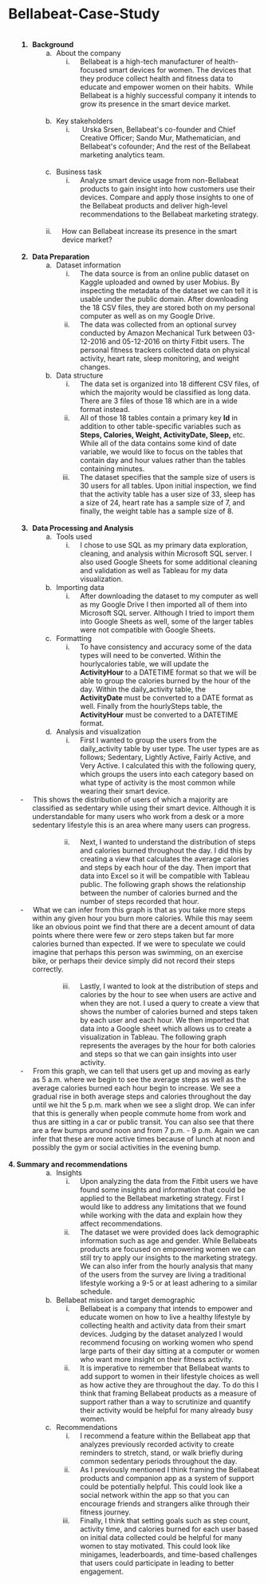 # Bellabeat-Case-Study
<p style="margin-top:0pt; margin-bottom:0pt;">&nbsp;</p>
<ol type="1" style="margin:0pt; padding-left:0pt;">
    <li style="margin-left:32.17pt; padding-left:3.83pt; font-weight:bold;">Background<ol type="a" style="margin-right:0pt; margin-left:0pt; padding-left:0pt;">
            <li style="margin-left:32.17pt; padding-left:3.83pt; font-weight:normal;">About the company<ol type="i" style="margin-right:0pt; margin-left:0pt; padding-left:0pt;">
                    <li style="margin-left:23pt; padding-left:13pt;">Bellabeat is a high-tech manufacturer of health-focused smart devices for women. The devices that they produce collect health and fitness data to educate and empower women on their habits.&nbsp; While Bellabeat is a highly successful company it intends to grow its presence in the smart device market.</li>
                </ol>
            </li>
        </ol>
    </li>
</ol>
<p style="margin-top:0pt; margin-left:108pt; margin-bottom:0pt;">&nbsp;</p>
<ol start="2" type="a" style="margin:0pt; padding-left:0pt;">
    <li style="margin-left:68.17pt; padding-left:3.83pt;">Key stakeholders<ol type="i" style="margin-right:0pt; margin-left:0pt; padding-left:0pt;">
            <li style="margin-left:23pt; padding-left:13pt;">&nbsp;Urska Srsen, Bellabeat&apos;s co-founder and Chief Creative Officer; Sando Mur, Mathematician, and Bellabeat&apos;s cofounder; And the rest of the Bellabeat marketing analytics team.</li>
        </ol>
    </li>
</ol>
<p style="margin-top:0pt; margin-left:108pt; margin-bottom:0pt;">&nbsp;</p>
<ol start="3" type="a" style="margin:0pt; padding-left:0pt;">
    <li style="margin-left:67.56pt; padding-left:4.44pt;">Business task<ol type="i" style="margin-right:0pt; margin-left:0pt; padding-left:0pt;">
            <li style="margin-left:23pt; padding-left:13pt;">Analyze smart device usage from non-Bellabeat products to gain insight into how customers use their devices. Compare and apply those insights to one of the Bellabeat products and deliver high-level recommendations to the Bellabeat marketing strategy.</li>
        </ol>
    </li>
</ol>
<p style="margin-top:0pt; margin-left:108pt; margin-bottom:0pt;">&nbsp;</p>
<ol start="2" type="i" style="margin:0pt; padding-left:0pt;">
    <li style="margin-left:67.56pt; padding-left:13pt;">How can Bellabeat increase its presence in the smart device market?</li>
</ol>
<p style="margin-top:0pt; margin-left:108pt; margin-bottom:0pt;">&nbsp;</p>
<ol start="2" type="1" style="margin:0pt; padding-left:0pt;">
    <li style="margin-left:32.17pt; padding-left:3.83pt; font-weight:bold;">Data Preparation<ol type="a" style="margin-right:0pt; margin-left:0pt; padding-left:0pt;">
            <li style="margin-left:32.17pt; padding-left:3.83pt; font-weight:normal;">Dataset information<ol type="i" style="margin-right:0pt; margin-left:0pt; padding-left:0pt;">
                    <li style="margin-left:23pt; padding-left:13pt;">The data source is from an online public dataset on Kaggle uploaded and owned by user Mobius. By inspecting the metadata of the dataset we can tell it is usable under the public domain. After downloading the 18 CSV files, they are stored both on my personal computer as well as on my Google Drive.</li>
                    <li style="margin-left:23pt; padding-left:13pt;">The data was collected from an optional survey conducted by Amazon Mechanical Turk between 03-12-2016 and 05-12-2016 on thirty Fitbit users. The personal fitness trackers collected data on physical activity, heart rate, sleep monitoring, and weight changes.</li>
                </ol>
            </li>
            <li style="margin-left:32.17pt; padding-left:3.83pt; font-weight:normal;">Data structure<ol type="i" style="margin-right:0pt; margin-left:0pt; padding-left:0pt;">
                    <li style="margin-left:23pt; padding-left:13pt;">The data set is organized into 18 different CSV files, of which the majority would be classified as long data. There are 3 files of those 18 which are in a wide format instead.</li>
                    <li style="margin-left:23pt; padding-left:13pt;">All of those 18 tables contain a primary key <strong>Id</strong> in addition to other table-specific variables such as <strong>Steps, Calories, Weight, ActivityDate, Sleep,&nbsp;</strong>etc. While all of the data contains some kind of date variable, we would like to focus on the tables that contain day and hour values rather than the tables containing minutes.</li>
                    <li style="margin-left:23pt; padding-left:13pt;">The dataset specifies that the sample size of users is 30 users for all tables. Upon initial inspection, we find that the activity table has a user size of 33, sleep has a size of 24, heart rate has a sample size of 7, and finally, the weight table has a sample size of 8.</li>
                </ol>
            </li>
        </ol>
    </li>
</ol>
<p style="margin-top:0pt; margin-left:108pt; margin-bottom:0pt;">&nbsp;</p>
<ol start="3" type="1" style="margin:0pt; padding-left:0pt;">
    <li style="margin-left:32.17pt; padding-left:3.83pt; font-weight:bold;">Data Processing and Analysis</li>
</ol>
<ol type="a" style="margin:0pt; padding-left:0pt;">
    <li style="margin-left:68.17pt; padding-left:3.83pt;">Tools used<ol type="i" style="margin-right:0pt; margin-left:0pt; padding-left:0pt;">
            <li style="margin-left:23pt; padding-left:13pt;">I chose to use SQL as my primary data exploration, cleaning, and analysis within Microsoft SQL server. I also used Google Sheets for some additional cleaning and validation as well as Tableau for my data visualization.</li>
        </ol>
    </li>
    <li style="margin-left:68.17pt; padding-left:3.83pt;">Importing data<ol type="i" style="margin-right:0pt; margin-left:0pt; padding-left:0pt;">
            <li style="margin-left:23pt; padding-left:13pt;">After downloading the dataset to my computer as well as my Google Drive I then imported all of them into Microsoft SQL server. Although I tried to import them into Google Sheets as well, some of the larger tables were not compatible with Google Sheets.</li>
        </ol>
    </li>
    <li style="margin-left:67.56pt; padding-left:4.44pt;">Formatting<ol type="i" style="margin-right:0pt; margin-left:0pt; padding-left:0pt;">
            <li style="margin-left:23pt; padding-left:13pt;">To have consistency and accuracy some of the data types will need to be converted. Within the hourlycalories table, we will update the <strong>ActivityHour&nbsp;</strong>to a DATETIME format so that we will be able to group the calories burned by the hour of the day. Within the daily_activity table, the <strong>ActivityDate&nbsp;</strong>must be converted to a DATE format as well. Finally from the hourlySteps table, the <strong>ActivityHour</strong> must be converted to a DATETIME format.</li>
        </ol>
    </li>
    <li style="margin-left:68.17pt; padding-left:3.83pt;">Analysis and visualization<ol type="i" style="margin-right:0pt; margin-left:0pt; padding-left:0pt;">
            <li style="margin-left:23pt; padding-left:13pt;">First I wanted to group the users from the daily_activity table by user type. The user types are as follows; Sedentary, Lightly Active, Fairly Active, and Very Active. I calculated this with the following query, which groups the users into each category based on what type of activity is the most common while wearing their smart device.</li>
        </ol>
    </li>
</ol>
<p style="margin-top:0pt; margin-bottom:0pt;"><img ![User pie chart](https://github.com/jakesalinas/Bellabeat-Case-Study/assets/116672106/93fe2b70-5d1a-442e-b207-546557e64947) 
</p>

<p style="margin-top:0pt; margin-left:36pt; margin-bottom:0pt; text-indent:-18pt;">-<span style="width:14.34pt; font:7pt 'Times New Roman'; display:inline-block;">&nbsp;&nbsp;&nbsp;&nbsp;&nbsp;&nbsp;&nbsp;&nbsp;&nbsp;&nbsp;</span>This shows the distribution of users of which a majority are classified as sedentary while using their smart device. Although it is understandable for many users who work from a desk or a more sedentary lifestyle this is an area where many users can progress.</p>
<p style="margin-top:0pt; margin-left:36pt; margin-bottom:0pt;">&nbsp;</p>
<ol start="2" type="i" style="margin:0pt; padding-left:0pt;">
    <li style="margin-left:95pt; padding-left:13pt;">Next, I wanted to understand the distribution of steps and calories burned throughout the day. I did this by creating a view that calculates the average calories and steps by each hour of the day. Then import that data into Excel so it will be compatible with Tableau public. The following graph shows the relationship between the number of calories burned and the number of steps recorded that hour.</li>
</ol>
<p style="margin-top:0pt; margin-bottom:0pt;"><img ![Calories vs steps per hour](https://github.com/jakesalinas/Bellabeat-Case-Study/assets/116672106/41aa1e09-9dc2-4f81-9383-69cb9103b208)
</p>

<p style="margin-top:0pt; margin-left:36pt; margin-bottom:0pt; text-indent:-18pt;">-<span style="width:14.34pt; font:7pt 'Times New Roman'; display:inline-block;">&nbsp;&nbsp;&nbsp;&nbsp;&nbsp;&nbsp;&nbsp;&nbsp;&nbsp;&nbsp;</span>What we can infer from this graph is that as you take more steps within any given hour you burn more calories. While this may seem like an obvious point we find that there are a decent amount of data points where there were few or zero steps taken but far more calories burned than expected. If we were to speculate we could imagine that perhaps this person was swimming, on an exercise bike, or perhaps their device simply did not record their steps correctly.</p>
<p style="margin-top:0pt; margin-bottom:0pt;">&nbsp;</p>
<ol start="3" type="i" style="margin:0pt; padding-left:0pt;">
    <li style="margin-left:95pt; padding-left:13pt;">Lastly, I wanted to look at the distribution of steps and calories by the hour to see when users are active and when they are not. I used a query to create a view that shows the number of calories burned and steps taken by each user and each hour. We then imported that data into a Google sheet which allows us to create a visualization in Tableau. The following graph represents the averages by the hour for both calories and steps so that we can gain insights into user activity.</li>
</ol>
<p style="margin-top:0pt; margin-bottom:0pt;"><img ![Hourly avg of steps and calories](https://github.com/jakesalinas/Bellabeat-Case-Study/assets/116672106/a21e02a5-ac0f-41c5-a092-13d1b9d9f6cc)
</p>

<p style="margin-top:0pt; margin-left:36pt; margin-bottom:0pt; text-indent:-18pt;">-<span style="width:14.34pt; font:7pt 'Times New Roman'; display:inline-block;">&nbsp;&nbsp;&nbsp;&nbsp;&nbsp;&nbsp;&nbsp;&nbsp;&nbsp;&nbsp;</span>From this graph, we can tell that users get up and moving as early as 5 a.m. where we begin to see the average steps as well as the average calories burned each hour begin to increase. We see a gradual rise in both average steps and calories throughout the day until we hit the 5 p.m. mark when we see a slight drop. We can infer that this is generally when people commute home from work and thus are sitting in a car or public transit. You can also see that there are a few bumps around noon and from 7 p.m. - 9 p.m. Again we can infer that these are more active times because of lunch at noon and possibly the gym or social activities in the evening bump.</p>
<p style="margin-top:0pt; margin-bottom:0pt;">&nbsp;</p>
<p style="margin-top:0pt; margin-bottom:0pt;"><strong>4. Summary and recommendations&nbsp;</strong></p>
<ol type="a" style="margin:0pt; padding-left:0pt;">
    <li style="margin-left:68.17pt; padding-left:3.83pt;">Insights<ol type="i" style="margin-right:0pt; margin-left:0pt; padding-left:0pt;">
            <li style="margin-left:23pt; padding-left:13pt;">Upon analyzing the data from the Fitbit users we have found some insights and information that could be applied to the Bellabeat marketing strategy. First I would like to address any limitations that we found while working with the data and explain how they affect recommendations.</li>
            <li style="margin-left:23pt; padding-left:13pt;">The dataset we were provided does lack demographic information such as age and gender. While Bellabeats products are focused on empowering women we can still try to apply our insights to the marketing strategy. We can also infer from the hourly analysis that many of the users from the survey are living a traditional lifestyle working a 9-5 or at least adhering to a similar schedule.</li>
        </ol>
    </li>
    <li style="margin-left:68.17pt; padding-left:3.83pt;">Bellabeat mission and target demographic<ol type="i" style="margin-right:0pt; margin-left:0pt; padding-left:0pt;">
            <li style="margin-left:23pt; padding-left:13pt;">Bellabeat is a company that intends to empower and educate women on how to live a healthy lifestyle by collecting health and activity data from their smart devices. Judging by the dataset analyzed I would recommend focusing on working women who spend large parts of their day sitting at a computer or women who want more insight on their fitness activity.</li>
            <li style="margin-left:23pt; padding-left:13pt;">It is imperative to remember that Bellabeat wants to add support to women in their lifestyle choices as well as how active they are throughout the day. To do this I think that framing Bellabeat products as a measure of support rather than a way to scrutinize and quantify their activity would be helpful for many already busy women.</li>
        </ol>
    </li>
    <li style="margin-left:67.56pt; padding-left:4.44pt;">Recommendations<ol type="i" style="margin-right:0pt; margin-left:0pt; padding-left:0pt;">
            <li style="margin-left:23pt; padding-left:13pt;">I recommend a feature within the Bellabeat app that analyzes previously recorded activity to create reminders to stretch, stand, or walk briefly during common sedentary periods throughout the day.</li>
            <li style="margin-left:23pt; padding-left:13pt;">As I previously mentioned I think framing the Bellabeat products and companion app as a system of support could be potentially helpful. This could look like a social network within the app so that you can encourage friends and strangers alike through their fitness journey.</li>
            <li style="margin-left:23pt; padding-left:13pt;">Finally, I think that setting goals such as step count, activity time, and calories burned for each user based on initial data collected could be helpful for many women to stay motivated. This could look like minigames, leaderboards, and time-based challenges that users could participate in leading to better engagement.</li>
        </ol>
    </li>
</ol>
